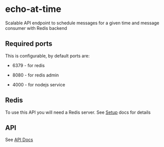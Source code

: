 echo-at-time
===
Scalable API endpoint to schedule messages for a given time and message consumer with Redis backend

## Required ports

This is configurable, by default ports are:

- 6379 - for redis

- 8080 - for redis admin

- 4000 - for nodejs service

## Redis
To use this API you will need a Redis server.
See [Setup](./redis) docs for details

## API

See [API Docs](./api)

